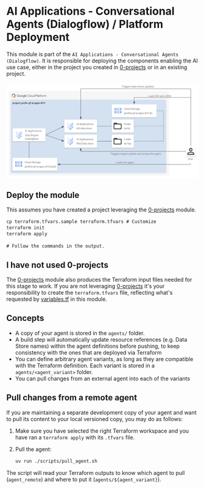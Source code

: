 # AI Applications - Conversational Agents (Dialogflow) / Platform Deployment

This module is part of the `AI Applications - Conversational Agents (Dialogflow)`.
It is responsible for deploying the components enabling the AI use case, either in the project you created in [0-projects](../0-projects) or in an existing project.

![Architecture Diagram](../diagram.png)

## Deploy the module

This assumes you have created a project leveraging the [0-projects](../0-projects) module.

```shell
cp terraform.tfvars.sample terraform.tfvars # Customize
terraform init
terraform apply

# Follow the commands in the output.
```

## I have not used 0-projects

The [0-projects](../0-projects) module also produces the Terraform input files needed for this stage to work. If you are not leveraging [0-projects](../0-projects) it's your responsibility to create the `terraform.tfvars` file, reflecting what's requested by [variables.tf](./variables.tf) in this module.

## Concepts

- A copy of your agent is stored in the `agents/` folder.
- A build step will automatically update resource references (e.g. Data Store names) within the agent definitions before pushing, to keep consistency with the ones that are deployed via Terraform
- You can define arbitrary agent variants, as long as they are compatible with the Terraform definition. Each variant is stored in a `agents/<agent_variant>` folder.
- You can pull changes from an external agent into each of the variants

## Pull changes from a remote agent

If you are maintaining a separate development copy of your agent and want to pull its content to your local versioned copy, you may do as follows:

1. Make sure you have selected the right Terraform workspace and you have ran a `terraform apply` with its `.tfvars` file.
1. Pull the agent:

   ```bash
   uv run ./scripts/pull_agent.sh
   ```

The script will read your Terraform outputs to know which agent to pull (`agent_remote`) and where to put it (`agents/${agent_variant}`).

<!-- BEGIN TFDOC -->
<!-- END TFDOC -->

